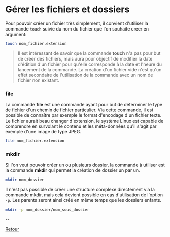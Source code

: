 # Gérer les fichiers et dossiers

Pour pouvoir créer un fichier très simplement, il convient d'utiliser la commande `touch` suivie du nom du fichier que l'on souhaite créer en argument:

```bash
touch nom_fichier.extension
```

> Il est intéressant de savoir que la commande **touch** n'a pas pour but de créer des fichiers, mais aura pour objectif de modifier la date d'édition d'un fichier pour qu'elle corresponde à la date et l'heure du lancement de la commande. La création d'un fichier vide n'est qu'un effet secondaire de l'utilisation de la commande avec un nom de fichier non existant.

### file

La commande **file** est une commande ayant pour but de déterminer le type de fichier d'un chemin de fichier particulier. Via cette commande, il est possible de connaître par exemple le format d'encodage d'un fichier texte. Le fichier aurait beau changer d'extension, le système Linux est capable de comprendre en survolant le contenu et les méta-données qu'il s'agit par exemple d'une image de type JPEG.

```bash
file nom_fichier.extension
```

### mkdir

Si l'on veut pouvoir créer un ou plusieurs dossier, la commande à utiliser est la commande **mkdir** qui permet la création de dossier un par un. 

```bash
mkdir nom_dossier
```

Il n'est pas possible de créer une structure complexe directement via la commande mkdir, mais cela devient possible en cas d'utilisation de l'option `-p`. Les parents seront ainsi créé en même temps que les dossiers enfants. 

```bash
mkdir -p nom_dossier/nom_sous_dossier
```

--

[Retour](../README.md)
